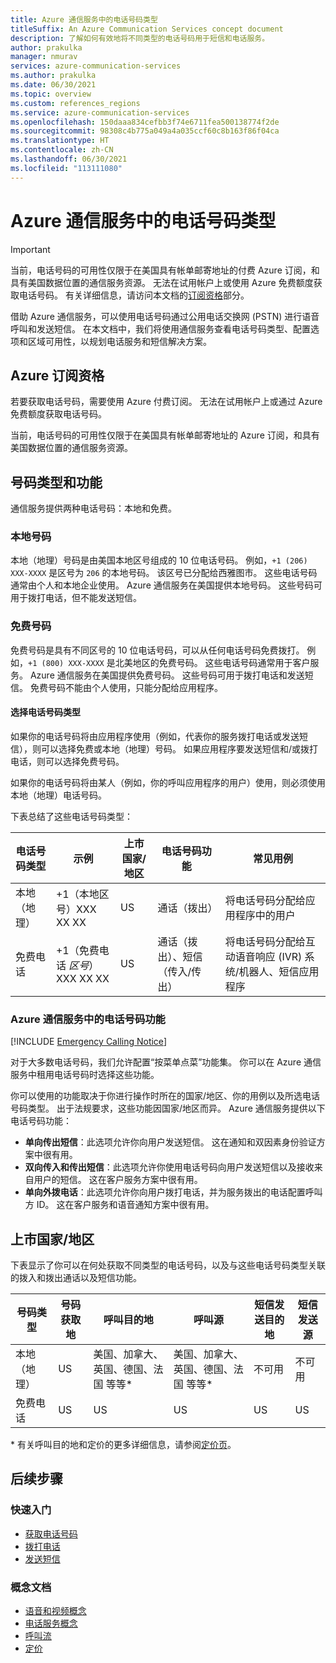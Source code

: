```yaml
---
title: Azure 通信服务中的电话号码类型
titleSuffix: An Azure Communication Services concept document
description: 了解如何有效地将不同类型的电话号码用于短信和电话服务。
author: prakulka
manager: nmurav
services: azure-communication-services
ms.author: prakulka
ms.date: 06/30/2021
ms.topic: overview
ms.custom: references_regions
ms.service: azure-communication-services
ms.openlocfilehash: 150daaa834cefbb3f74e6711fea500138774f2de
ms.sourcegitcommit: 98308c4b775a049a4a035ccf60c8b163f86f04ca
ms.translationtype: HT
ms.contentlocale: zh-CN
ms.lasthandoff: 06/30/2021
ms.locfileid: "113111080"
---
```

# <a name="phone-number-types-in-azure-communication-services"></a>Azure 通信服务中的电话号码类型

> [!IMPORTANT]
> 当前，电话号码的可用性仅限于在美国具有帐单邮寄地址的付费 Azure 订阅，和具有美国数据位置的通信服务资源。 无法在试用帐户上或使用 Azure 免费额度获取电话号码。 有关详细信息，请访问本文档的[订阅资格](#azure-subscriptions-eligibility)部分。


借助 Azure 通信服务，可以使用电话号码通过公用电话交换网 (PSTN) 进行语音呼叫和发送短信。 在本文档中，我们将使用通信服务查看电话号码类型、配置选项和区域可用性，以规划电话服务和短信解决方案。

## <a name="azure-subscriptions-eligibility"></a>Azure 订阅资格

若要获取电话号码，需要使用 Azure 付费订阅。 无法在试用帐户上或通过 Azure 免费额度获取电话号码。

当前，电话号码的可用性仅限于在美国具有帐单邮寄地址的 Azure 订阅，和具有美国数据位置的通信服务资源。


## <a name="number-types-and-features"></a>号码类型和功能
通信服务提供两种电话号码：本地和免费。

### <a name="local-numbers"></a>本地号码
本地（地理）号码是由美国本地区号组成的 10 位电话号码。 例如，`+1 (206) XXX-XXXX` 是区号为 `206` 的本地号码。 该区号已分配给西雅图市。 这些电话号码通常由个人和本地企业使用。 Azure 通信服务在美国提供本地号码。 这些号码可用于拨打电话，但不能发送短信。

### <a name="toll-free-numbers"></a>免费号码
免费号码是具有不同区号的 10 位电话号码，可以从任何电话号码免费拨打。 例如，`+1 (800) XXX-XXXX` 是北美地区的免费号码。 这些电话号码通常用于客户服务。 Azure 通信服务在美国提供免费号码。 这些号码可用于拨打电话和发送短信。 免费号码不能由个人使用，只能分配给应用程序。

#### <a name="choosing-a-phone-number-type"></a>选择电话号码类型

如果你的电话号码将由应用程序使用（例如，代表你的服务拨打电话或发送短信），则可以选择免费或本地（地理）号码。 如果应用程序要发送短信和/或拨打电话，则可以选择免费号码。

如果你的电话号码将由某人（例如，你的呼叫应用程序的用户）使用，则必须使用本地（地理）电话号码。

下表总结了这些电话号码类型：

| 电话号码类型 | 示例                              | 上市国家/地区    | 电话号码功能 |常见用例                                                                                                     |
| ----------------- | ------------------------------------ | ----------------------- | ------------------------|------------------------------------------------------------------------------------------------------------------- |
| 本地（地理）        | +1（本地区号）XXX XX XX  | US                      | 通话（拨出） | 将电话号码分配给应用程序中的用户  |
| 免费电话         | +1（免费电话 *区号*）XXX XX XX | US                      | 通话（拨出）、短信（传入/传出）| 将电话号码分配给互动语音响应 (IVR) 系统/机器人、短信应用程序                                        |


### <a name="phone-number-capabilities-in-azure-communication-services"></a>Azure 通信服务中的电话号码功能

[!INCLUDE [Emergency Calling Notice](../../includes/emergency-calling-notice-include.md)]

对于大多数电话号码，我们允许配置“按菜单点菜”功能集。 你可以在 Azure 通信服务中租用电话号码时选择这些功能。

你可以使用的功能取决于你进行操作时所在的国家/地区、你的用例以及所选电话号码类型。 出于法规要求，这些功能因国家/地区而异。 Azure 通信服务提供以下电话号码功能：

- **单向传出短信**：此选项允许你向用户发送短信。 这在通知和双因素身份验证方案中很有用。
- **双向传入和传出短信**：此选项允许你使用电话号码向用户发送短信以及接收来自用户的短信。 这在客户服务方案中很有用。
- **单向外拨电话**：此选项允许你向用户拨打电话，并为服务拨出的电话配置呼叫方 ID。 这在客户服务和语音通知方案中很有用。

## <a name="countryregion-availability"></a>上市国家/地区

下表显示了你可以在何处获取不同类型的电话号码，以及与这些电话号码类型关联的拨入和拨出通话以及短信功能。

|号码类型| 号码获取地 | 呼叫目的地                                        | 呼叫源                                    |短信发送目的地       | 短信发送源 |
|-----------| ------------------ | ---------------------------------------------------  |-------------------------------------------------------|-----------------------|--------|
| 本地（地理）  | US                 | 美国、加拿大、英国、德国、法国 等等*| 美国、加拿大、英国、德国、法国 等等* |不可用| 不可用 |
| 免费电话 | US                 | US                                                   | US                                                    |US                | US |

\* 有关呼叫目的地和定价的更多详细信息，请参阅[定价页](../pricing.md)。


## <a name="next-steps"></a>后续步骤

### <a name="quickstarts"></a>快速入门

- [获取电话号码](../../quickstarts/telephony-sms/get-phone-number.md)
- [拨打电话](../../quickstarts/voice-video-calling/calling-client-samples.md)
- [发送短信](../../quickstarts/telephony-sms/send.md)

### <a name="conceptual-documentation"></a>概念文档

- [语音和视频概念](../voice-video-calling/about-call-types.md)
- [电话服务概念](./telephony-concept.md)
- [呼叫流](../call-flows.md)
- [定价](../pricing.md)

